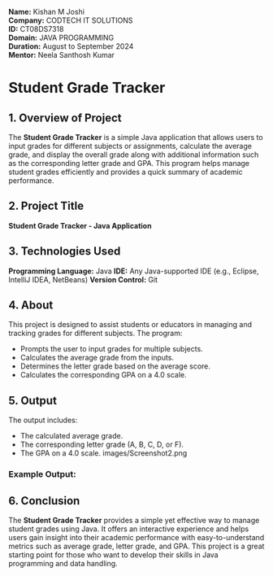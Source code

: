 **Name:** Kishan M Joshi  
**Company:** CODTECH IT SOLUTIONS  
**ID:** CT08DS7318  
**Domain:** JAVA PROGRAMMING  
**Duration:** August to September 2024  
**Mentor:** Neela Santhosh Kumar


# Student Grade Tracker
## 1. Overview of Project
The **Student Grade Tracker** is a simple Java application that allows users to input grades for different subjects or assignments, calculate the average grade, and display the overall grade along with additional information such as the corresponding letter grade and GPA. This program helps manage student grades efficiently and provides a quick summary of academic performance.
## 2. Project Title
**Student Grade Tracker - Java Application**
## 3. Technologies Used
**Programming Language:** Java
**IDE:** Any Java-supported IDE (e.g., Eclipse, IntelliJ IDEA, NetBeans)
**Version Control:** Git
## 4. About
This project is designed to assist students or educators in managing and tracking grades for different subjects. The program:
- Prompts the user to input grades for multiple subjects.
- Calculates the average grade from the inputs.
- Determines the letter grade based on the average score.
- Calculates the corresponding GPA on a 4.0 scale.
## 5. Output
The output includes:
- The calculated average grade.
- The corresponding letter grade (A, B, C, D, or F).
- The GPA on a 4.0 scale.
images/Screenshot2.png



### Example Output:
## 6. Conclusion
The **Student Grade Tracker** provides a simple yet effective way to manage student grades using Java. It offers an interactive experience and helps users gain insight into their academic performance with easy-to-understand metrics such as average grade, letter grade, and GPA. This project is a great starting point for those who want to develop their skills in Java programming and data handling.
